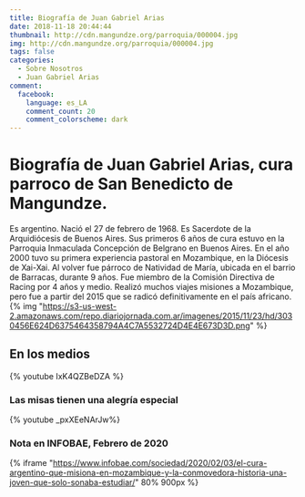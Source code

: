```yaml
---
title: Biografía de Juan Gabriel Arias
date: 2018-11-18 20:44:44
thumbnail: http://cdn.mangundze.org/parroquia/000004.jpg
img: http://cdn.mangundze.org/parroquia/000004.jpg
tags: false
categories:
  - Sobre Nosotros
  - Juan Gabriel Arias
comment:
  facebook:
    language: es_LA
    comment_count: 20
    comment_colorscheme: dark
---
```

# Biografía de Juan Gabriel Arias, cura parroco de San Benedicto de Mangundze.
Es argentino. Nació el 27 de febrero de 1968. Es Sacerdote de la Arquidiócesis de Buenos Aires. Sus primeros 6 años de cura estuvo en la Parroquia Inmaculada Concepción de Belgrano en Buenos Aires. En el año 2000 tuvo su primera experiencia pastoral en Mozambique, en la Diócesis de Xai-Xai. Al volver fue párroco de Natividad de María, ubicada en el barrio de Barracas, durante 9 años. Fue miembro de la Comisión Directiva de Racing por 4 años y medio. Realizó muchos viajes misiones a Mozambique, pero fue a partir del 2015 que se radicó definitivamente en el país africano.
{% img "https://s3-us-west-2.amazonaws.com/repo.diariojornada.com.ar/imagenes/2015/11/23/hd/3030456E624D6375464358794A4C7A5532724D4E4E673D3D.png" %}

## En los medios

{% youtube IxK4QZBeDZA %}

### Las misas tienen una alegría especial
{% youtube _pxXEeNArJw%}

### Nota en INFOBAE, Febrero de 2020
{% iframe "https://www.infobae.com/sociedad/2020/02/03/el-cura-argentino-que-misiona-en-mozambique-y-la-conmovedora-historia-una-joven-que-solo-sonaba-estudiar/" 80% 900px %}